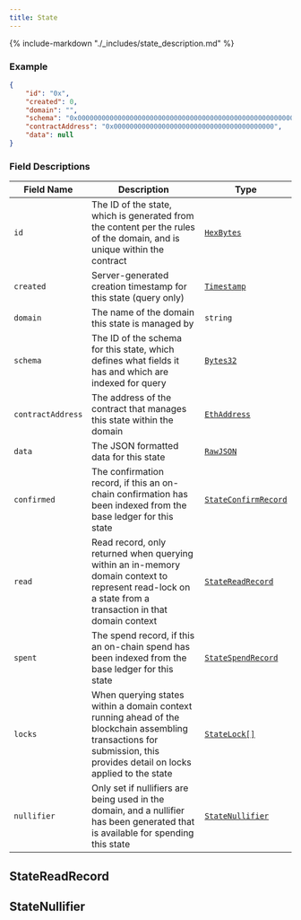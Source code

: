 ```yaml
---
title: State
---
```

{% include-markdown "./_includes/state_description.md" %}

### Example

```json
{
    "id": "0x",
    "created": 0,
    "domain": "",
    "schema": "0x0000000000000000000000000000000000000000000000000000000000000000",
    "contractAddress": "0x0000000000000000000000000000000000000000",
    "data": null
}
```

### Field Descriptions

| Field Name | Description | Type |
|------------|-------------|------|
| `id` | The ID of the state, which is generated from the content per the rules of the domain, and is unique within the contract | [`HexBytes`](simpletypes.md#hexbytes) |
| `created` | Server-generated creation timestamp for this state (query only) | [`Timestamp`](simpletypes.md#timestamp) |
| `domain` | The name of the domain this state is managed by | `string` |
| `schema` | The ID of the schema for this state, which defines what fields it has and which are indexed for query | [`Bytes32`](simpletypes.md#bytes32) |
| `contractAddress` | The address of the contract that manages this state within the domain | [`EthAddress`](simpletypes.md#ethaddress) |
| `data` | The JSON formatted data for this state | [`RawJSON`](simpletypes.md#rawjson) |
| `confirmed` | The confirmation record, if this an on-chain confirmation has been indexed from the base ledger for this state | [`StateConfirmRecord`](stateconfirmrecord.md#stateconfirmrecord) |
| `read` | Read record, only returned when querying within an in-memory domain context to represent read-lock on a state from a transaction in that domain context | [`StateReadRecord`](#statereadrecord) |
| `spent` | The spend record, if this an on-chain spend has been indexed from the base ledger for this state | [`StateSpendRecord`](statespendrecord.md#statespendrecord) |
| `locks` | When querying states within a domain context running ahead of the blockchain assembling transactions for submission, this provides detail on locks applied to the state | [`StateLock[]`](statelock.md#statelock) |
| `nullifier` | Only set if nullifiers are being used in the domain, and a nullifier has been generated that is available for spending this state | [`StateNullifier`](#statenullifier) |

## StateReadRecord


## StateNullifier



